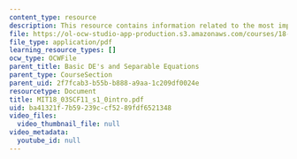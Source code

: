 ```yaml
---
content_type: resource
description: This resource contains information related to the most important DE.
file: https://ol-ocw-studio-app-production.s3.amazonaws.com/courses/18-03sc-differential-equations-fall-2011/ba41321f7b59239ccf5289fdf6521348_MIT18_03SCF11_s1_0intro.pdf
file_type: application/pdf
learning_resource_types: []
ocw_type: OCWFile
parent_title: Basic DE's and Separable Equations
parent_type: CourseSection
parent_uid: 2f7fcab3-b55b-b888-a9aa-1c209df0024e
resourcetype: Document
title: MIT18_03SCF11_s1_0intro.pdf
uid: ba41321f-7b59-239c-cf52-89fdf6521348
video_files:
  video_thumbnail_file: null
video_metadata:
  youtube_id: null
---
```

